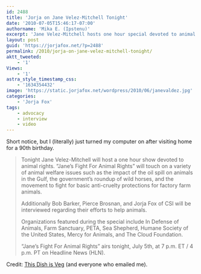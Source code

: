 ```yaml
---
id: 2488
title: 'Jorja on Jane Velez-Mitchell Tonight'
date: '2010-07-05T15:46:17-07:00'
authorname: 'Mika E. (Ipstenu)'
excerpt: 'Jane Velez-Mitchell hosts one hour special devoted to animal rights, with interviews with Bob Barker, Pierce Brosnan, and Jorja Fox.'
layout: post
guid: 'https://jorjafox.net/?p=2488'
permalink: /2010/jorja-on-jane-velez-mitchell-tonight/
aktt_tweeted:
    - '1'
Views:
    - '1'
astra_style_timestamp_css:
    - '1634354432'
image: 'https://static.jorjafox.net/wordpress/2010/06/janevaldez.jpg'
categories:
    - 'Jorja Fox'
tags:
    - advocacy
    - interview
    - video
---
```


Short notice, but I (literally) just turned my computer on after visiting home for a 90th birthday.

<blockquote>Tonight Jane Velez-Mitchell will host a one hour show devoted to animal rights. “Jane’s Fight For Animal Rights” will touch on a variety of animal welfare issues such as the impact of the oil spill on animals in the Gulf, the government’s roundup of wild horses, and the movement to fight for basic anti-cruelty protections for factory farm animals.

Additionally Bob Barker, Pierce Brosnan, and Jorja Fox of CSI will be interviewed regarding their efforts to help animals.

Organizations featured during the special include In Defense of Animals, Farm Sanctuary, PETA, Sea Shepherd, Humane Society of the United States, Mercy for Animals, and The Cloud Foundation.

“Jane’s Fight For Animal Rights” airs tonight, July 5th, at 7 p.m. ET / 4 p.m. PT on Headline News (HLN).</blockquote>

Credit: <a href="http://www.thisdishisvegetarian.com/2010/07/0567jane-velez-mitchell-hosts-one-hour.html">This Dish is Veg</a> (and everyone who emailed me).
